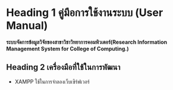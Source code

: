 # Heading 1 คู่มือการใช้งานระบบ (User Manual)
**ระบบจัดการข้อมูลวิจัยของสาขาวิชาวิทยาการคอมพิวเตอร์(Research Information Management System  for College of Computing.)**
## Heading 2 เครื่องมือที่ใช้ในการพัฒนา
- XAMPP ใช้ในการจำลองเว็บเซิร์ฟเวอร์ 